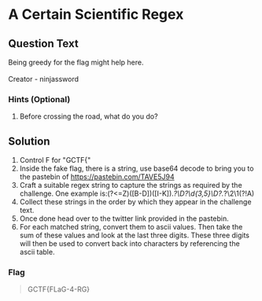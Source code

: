 # A Certain Scientific Regex

## Question Text
Being greedy for the flag might help here. </br></br>
Creator - ninjassword </br>

### Hints (Optional)
1. Before crossing the road, what do you do? </br>

## Solution
1. Control F for "GCTF{"
2. Inside the fake flag, there is a string, use base64 decode to bring you to the pastebin of https://pastebin.com/TAVE5J94
3. Craft a suitable regex string to capture the strings as required by the challenge. One example is:(?<=Z)([B-D])([I-K]).*?\D?\d{3,5}\D?.*?\2\1(?!A)
4. Collect these strings in the order by which they appear in the challenge text.
5. Once done head over to the twitter link provided in the pastebin.
6. For each matched string, convert them to ascii values. Then take the sum of these values and look at the last three digits.
These three digits will then be used to convert back into characters by referencing the ascii table.

### Flag
>  GCTF{FLaG-4-RG}
